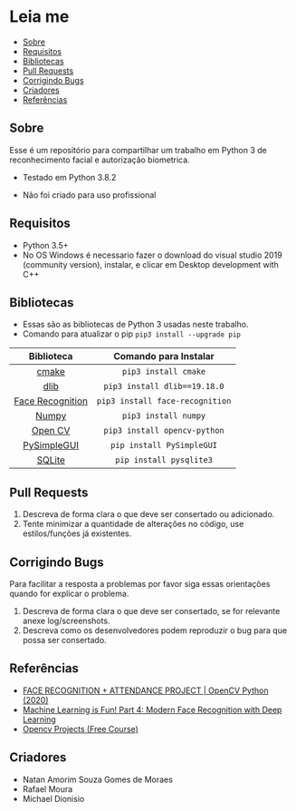 # Leia me

- [Sobre](#sobre)
- [Requisitos](#requisitos)
- [Bibliotecas](#bibliotecas)
- [Pull Requests](#pull-requests)
- [Corrigindo Bugs](#corrigindo-bugs)
- [Criadores](#criadores)
- [Referências](#referencias)

## Sobre

Esse é um repositório para compartilhar um trabalho em Python 3 de reconhecimento facial e autorização biometrica.

* Testado em Python 3.8.2

* Não foi criado para uso profissional

## Requisitos

* Python 3.5+
* No OS Windows é necessario fazer o download do visual studio 2019 (community version), instalar, e clicar em Desktop development with C++

## Bibliotecas 

- Essas são as bibliotecas de Python 3 usadas neste trabalho.
- Comando para atualizar o pip  `pip3 install --upgrade pip`

| Biblioteca | Comando para Instalar |
|:-----------------------------------------------------------------------------------------------------------------------------------------------------------:|:-------------------------------------------------------------------------------------:|
| [cmake](https://pypi.org/project/cmake/) | `pip3 install cmake` |
| [dlib](https://pypi.org/project/dlib/) | `pip3 install dlib==19.18.0` |
| [Face Recognition](https://pypi.org/project/face-recognition/) | `pip3 install face-recognition` |
| [Numpy](https://pypi.org/project/numpy/) | `pip3 install numpy` |
| [Open CV](https://pypi.org/project/opencv-python/) | `pip3 install opencv-python` |
| [PySimpleGUI](https://pypi.org/project/PySimpleGUI/) | `pip install PySimpleGUI` |    
| [SQLite](https://pypi.org/project/pysqlite3/) | `pip install pysqlite3` |

## Pull Requests

1. Descreva de forma clara o que deve ser consertado ou adicionado.
2. Tente minimizar a quantidade de alterações no código, use estilos/funções já existentes.

## Corrigindo Bugs

Para facilitar a resposta a problemas por favor siga essas orientações quando for explicar o problema.

1. Descreva de forma clara o que deve ser consertado, se for relevante anexe log/screenshots.
2. Descreva como os desenvolvedores podem reproduzir o bug para que possa ser consertado.

## Referências
    
- [FACE RECOGNITION + ATTENDANCE PROJECT | OpenCV Python (2020)](https://www.youtube.com/watch?v=sz25xxF_AVE&ab_channel=Murtaza%27sWorkshop-RoboticsandAI)
- [Machine Learning is Fun! Part 4: Modern Face Recognition with Deep Learning](https://medium.com/@ageitgey/machine-learning-is-fun-part-4-modern-face-recognition-with-deep-learning-c3cffc121d78)
- [Opencv Projects (Free Course)](https://www.murtazahassan.com/courses/opencv-projects/)

## Criadores

* Natan Amorim Souza Gomes de Moraes
* Rafael Moura
* Michael Dionisio
